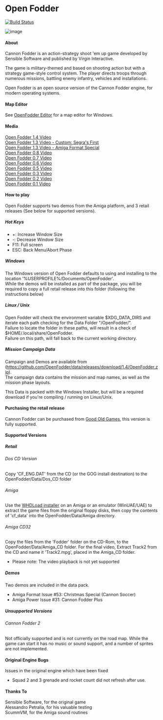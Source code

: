 # Open Fodder
[![Build Status](https://api.travis-ci.org/OpenFodder/openfodder.svg?branch=master)](https://travis-ci.org/OpenFodder/openfodder)

![image](https://user-images.githubusercontent.com/1327406/35489590-9f823528-04ec-11e8-9f03-6d18b8d9b581.png)

#### About

Cannon Fodder is an action-strategy shoot 'em up game developed by Sensible Software and published by Virgin Interactive.

The game is military-themed and based on shooting action but with a strategy game-style 
control system. The player directs troops through numerous missions, battling enemy infantry, vehicles and installations.

Open Fodder is an open source version of the Cannon Fodder engine, for modern operating systems.

#### Map Editor

See [OpenFodder Editor](https://github.com/OpenFodder/editor) for a map editor for Windows.


#### Media

[Open Fodder 1.4 Video](https://youtu.be/jb4TmM9zcr4)  
[Open Fodder 1.3 Video - Custom: Segra's First](https://www.youtube.com/watch?v=D0Ap38IYVUU)  
[Open Fodder 1.3 Video - Amiga Format Special](https://www.youtube.com/watch?v=aSGOTSw-LlI)  
[Open Fodder 0.8 Video](https://www.youtube.com/watch?v=7AjELdOzoaw)  
[Open Fodder 0.7 Video](https://www.youtube.com/watch?v=c9iu7Jwm3Ak)  
[Open Fodder 0.6 Video](https://youtu.be/lHSw2vQDbfI)  
[Open Fodder 0.5 Video](https://www.youtube.com/watch?v=qUH0BCSMDsY)  
[Open Fodder 0.3 Video](https://www.youtube.com/watch?v=xVSWP2x0JBo)  
[Open Fodder 0.2 Video](https://www.youtube.com/watch?v=MLovwBEWr6k)  
[Open Fodder 0.1 Video](https://www.youtube.com/watch?v=9QLg0hYsFFY)  


#### How to play

Open Fodder supports two demos from the Amiga platform, and 3 retail releases (See below for supported versions).
  
  
##### Hot Keys

* +:   Increase Window Size
* -:   Decrease Window Size 
* F11: Full screen  
* ESC: Back Menu/Abort Phase
  
  
##### Windows

The Windows version of Open Fodder defaults to using and installing to the location '%USERPROFILE%/Documents/OpenFodder'.  
While the demos will be installed as part of the package, you will be required to copy a full retail release into this folder (following the instructions below)
  
  
##### Linux / Unix

Open Fodder will check the environment variable $XDG_DATA_DIRS and iterate each path checking for the Data Folder "/OpenFodder/".  
Failure to locate the folder in these paths, will result in a check of $HOME/.local/share/OpenFodder.  
Failure on this path, will fall back to the current working directory.  
  
##### Mission Campaign Data

Campaign and Demos are available from (https://github.com/OpenFodder/data/releases/download/1.4/OpenFodder.zip).  
The campaign data contains the mission and map names, as well as the mission phase layouts.  
  
This Data is packed with the Windows Installer, but will be a required download if you're compiling / running on Linux/Unix.  
  
  
#### Purchasing the retail release

Cannon Fodder can be purchased from [Good Old Games](http://www.gog.com/game/cannon_fodder), this version is fully supported.  
  
  
#### Supported Versions
  
##### Retail
  
###### Dos CD Version
  
Copy 'CF_ENG.DAT' from the CD (or the GOG install destination) to the OpenFodder/Data/Dos_CD folder
  
###### Amiga
  
Use the [WHDLoad installer](http://www.whdload.de/games/CannonFodder.html) on an Amiga or an emulator (WinUAE/UAE) to extract the game files from the original floppy disks, then copy the contents of 'cf_data'  into the OpenFodder/Data/Amiga directory.
  
###### Amiga CD32
  
Copy the files from the 'Fodder' folder on the CD-Rom, to the OpenFodder/Data/Amiga_CD folder. For the final video, Extract Track2 from the CD and name it 'Track2.mpg', placed in the Amiga_CD folder.
  
* Please note: The video playback is not yet supported
  
##### Demos
  
Two demos are included in the data pack.  
  
* Amiga Format Issue #53: Christmas Special (Cannon Soccer)
* Amiga Power Issue #31: Cannon Fodder Plus
  
  
##### Unsupported Versions
  
###### Cannon Fodder 2
  
Not officially supported and is not currently on the road map.
While the game can start it has no music or sound support, and a number of sprites are not implemented.
  
  
#### Original Engine Bugs

Issues in the original engine which have been fixed  
  
* Squad 2 and 3 grenade and rocket count did not refresh after use.
  
#### Thanks To

Sensible Software, for the original game  
Alessandro Petralia, for his valuable testing  
ScummVM, for the Amiga sound routines  
